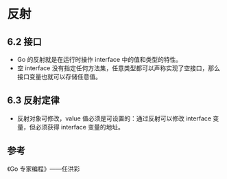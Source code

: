 # 反射

## 6.2 接口

- Go 的反射就是在运行时操作 interface 中的值和类型的特性。
- 空 interface 没有指定任何方法集，任意类型都可以声称实现了空接口，那么接口变量也就可以存储任意值。

## 6.3 反射定律

- 反射对象可修改，value 值必须是可设置的：通过反射可以修改 interface 变量，但必须获得 interface 变量的地址。

## 参考

《Go 专家编程》——任洪彩
